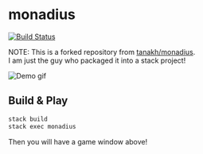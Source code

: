 # monadius
[![Build Status](https://travis-ci.org/nwtgck/monadius.svg?branch=master)](https://travis-ci.org/nwtgck/monadius)

NOTE: This is a forked repository from [tanakh/monadius](https://github.com/tanakh/monadius).  
I am just the guy who packaged it into a stack project!

![Demo gif](demo_img/demo.gif)

## Build & Play

```bash
stack build
stack exec monadius
```

Then you will have a game window above!